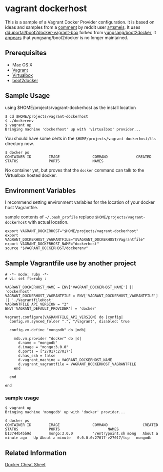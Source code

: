vagrant dockerhost
==================

This is a sample of a Vagrant Docker Provider configuration.  It is based on ideas and samples from a [comment](http://www.reddit.com/r/docker/comments/2osgl7/vagrant_vs_boot2docker/cmqvlhy) by reddit user [artsmeis](http://www.reddit.com/user/artsemis).  It uses [dduportal/boot2docker-vagrant-box](https://github.com/dduportal/boot2docker-vagrant-box) forked from [yungsang/boot2docker](https://github.com/YungSang/boot2docker-vagrant-box), it [appears](https://github.com/YungSang/boot2docker-vagrant-box/issues/22) that yungsang/boot2docker is no longer maintained.

Prerequisites
-------------
 * Mac OS X
 * [Vagrant](https://www.vagrantup.com/)
 * [Virtualbox](https://www.virtualbox.org/)
 * [boot2docker](https://github.com/boot2docker/osx-installer/releases)

Sample Usage
------------


using $HOME/projects/vagrant-dockerhost as the install location

    $ cd $HOME/projects/vagrant-dockerhost
    $ ./dockerenv
    $ vagrant up
    Bringing machine 'dockerhost' up with 'virtualbox' provider...

You should have some certs in the `$HOME/projects/vagrant-dockerhost/tls` directory now.

    $ docker ps
    CONTAINER ID        IMAGE               COMMAND             CREATED             STATUS              PORTS               NAMES

No container yet, but proves that the `docker` command can talk to the Virtualbox hosted docker.

Environment Variables
---------------------

I recommend setting environment variables for the location of your docker host Vagrantfile.   

sample contents of `~/.bash_profile` 
replace `$HOME/projects/vagrant-dockerhost` with actual location.

    export VAGRANT_DOCKERHOST="$HOME/projects/vagrant-dockerhost"
    export VAGRANT_DOCKERHOST_VAGRANTFILE="$VAGRANT_DOCKERHOST/Vagrantfile"    
    export VAGRANT_DOCKERHOST_NAME="dockerhost"
    source "$VAGRANT_DOCKERHOST/dockerenv"


Sample Vagrantfile use by another project
-----------------------------------------

	# -*- mode: ruby -*-
	# vi: set ft=ruby :

	VAGRANT_DOCKERHOST_NAME = ENV['VAGRANT_DOCKERHOST_NAME'] || 'dockerhost'
	VAGRANT_DOCKERHOST_VAGRANTFILE = ENV['VAGRANT_DOCKERHOST_VAGRANTFILE'] || './VagrantfileHost'
	VAGRANTFILE_API_VERSION = "2"
	ENV['VAGRANT_DEFAULT_PROVIDER'] = 'docker'

	Vagrant.configure(VAGRANTFILE_API_VERSION) do |config|
	  config.vm.synced_folder ".", "/vagrant", disabled: true

	  config.vm.define "mongodb" do |mdb|
	  
	    mdb.vm.provider "docker" do |d|
	      d.name = "mongodb"
	      d.image = "mongo:3.0.0"
	      d.ports = ["27017:27017"]
	      d.has_ssh = false
	      d.vagrant_machine = VAGRANT_DOCKERHOST_NAME
	      d.vagrant_vagrantfile = VAGRANT_DOCKERHOST_VAGRANTFILE
	    end
	  
	  end
	  
	end

### sample usage

	$ vagrant up
	Bringing machine 'mongodb' up with 'docker' provider...

	$ docker ps
	CONTAINER ID        IMAGE               COMMAND                CREATED              STATUS              PORTS                      NAMES
	b13744b4bb9d        mongo:3.0.0         "/entrypoint.sh mong   About a minute ago   Up About a minute   0.0.0.0:27017->27017/tcp   mongodb

Related Information
-------------------
[Docker Cheat Sheet](https://github.com/wsargent/docker-cheat-sheet)
